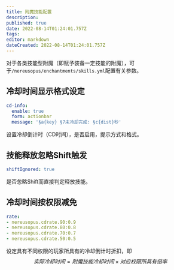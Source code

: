 ```yaml
---
title: 附魔技能配置
description: 
published: true
date: 2022-08-14T01:24:01.757Z
tags: 
editor: markdown
dateCreated: 2022-08-14T01:24:01.757Z
---
```


对于各类技能型附魔（即赋予装备一定技能的附魔），可于`/nereusopus/enchantments/skills.yml`配置有关参数。
## 冷却时间显示格式设定
```yaml
cd-info:
  enable: true
  form: actionbar
  message: '§a{key} §7未冷却完成: §c{dist}秒'
```
设置冷却倒计时（CD时间），是否启用，提示方式和格式。
## 技能释放忽略Shift触发
```yaml
shiftIgnored: true
```
是否忽略Shift而直接判定释放技能。
## 冷却时间按权限减免
```yaml
rate:
- nereusopus.cdrate.90:0.9
- nereusopus.cdrate.80:0.8
- nereusopus.cdrate.70:0.7
- nereusopus.cdrate.50:0.5
```
设定具有不同权限的玩家所具有的冷却倒计时折扣，即
$$实际冷却时间={附魔技能冷却时间}\times{对应权限所具有倍率}$$
